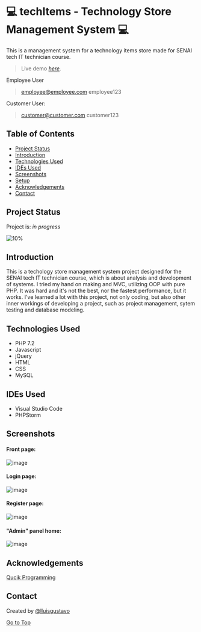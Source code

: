 # :computer: techItems - Technology Store Management System  :computer: <a name="top"></a>

This is a management system for a technology items store made for SENAI tech IT technician course. 
> Live demo [_here_](https://www.luisdesouza.com.br/techitems).

Employee User
> employee@employee.com
> employee123

Customer User:
> customer@customer.com
> customer123

## Table of Contents
* [Project Status](#project-status)
* [Introduction](#introduction)
* [Technologies Used](#technologies-used) 
* [IDEs Used](#ides-used) 
* [Screenshots](#screenshots)
* [Setup](#setup)  
* [Acknowledgements](#acknowledgements)
* [Contact](#contact) 

## Project Status <a name="project-status"></a>
Project is: _in progress_

![10%](https://progress-bar.dev/90)
 
## Introduction <a name="introduction"></a>

This is a techology store management system project designed for the SENAI tech IT technician course, which is about analysis and development of systems. I tried my hand on making and MVC, utilizing OOP with pure PHP. It was hard and it's not the best, nor the fastest performance, but it works.
I've learned a lot with this project, not only coding, but also other inner workings of developing a project, such as project management, sytem testing and database modeling.

## Technologies Used <a name="technologies-used"></a>
- PHP 7.2
- Javascript
- jQuery
- HTML
- CSS
- MySQL

## IDEs Used <a name="ides-used"></a>
- Visual Studio Code
- PHPStorm

## Screenshots <a name="screenshots"></a>
#### Front page: ####
![image](https://user-images.githubusercontent.com/48425588/128104218-c55587df-da6b-44bf-8fa0-82c5bfdb3cb7.png)

#### Login page: ####
![image](https://user-images.githubusercontent.com/48425588/128104429-d819adf3-f2db-4493-b897-ac8a396579f1.png)

#### Register page: ####
![image](https://user-images.githubusercontent.com/48425588/128105204-28e53a4d-1039-4970-a94c-6c22568da1be.png)

#### "Admin" panel home: ####
![image](https://user-images.githubusercontent.com/48425588/128105268-6b680b30-38e9-4164-a0d0-97247537ba8e.png)

## Acknowledgements <a name="acknowledgements"></a>
[Qucik Programming](https://www.youtube.com/c/QuickProgramming) 

## Contact <a name="contact"></a>
Created by [@lluisgustavo](https://www.luisdesouza.com.br/)

[Go to Top](#top)
